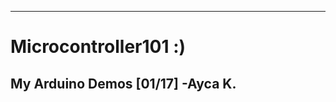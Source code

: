 ------------------------------------------------------------
# Microcontroller101 :) 
My Arduino Demos
[01/17]
                                      -Ayca K.
------------------------------------------------------------
